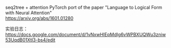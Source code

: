 seq2tree + attention 
PyTorch port of the paper "Language to Logical Form with Neural Attention"  
https://arxiv.org/abs/1601.01280

实验日志：
https://docs.google.com/document/d/1vNxwHIEpMdIg6vWPBXUQWu3zniw53UqdB01XtI3-bs4/edit

